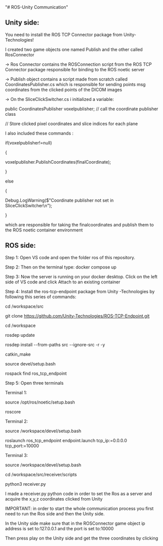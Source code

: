 "# ROS-Unity Communication"



## Unity side:

You need to install the ROS TCP Connector package from Unity-Technologies!



I created two game objects one named Publish and the other called RosConnector



-> Ros Connector contains the ROSConnection script from the ROS TCP Connector package responsible for binding to the ROS noetic server



-> Publish object contains a script made from scratch called CoordinatesPublisher.cs which is responsible for sending points msg coordinates from the clicked points of the DICOM images



-> On the SliceClickSwitcher.cs i initialized a variable:



public CoordinatesPublisher voxelpublisher; // call the coordinate publisher class



// Store clicked pixel coordinates and slice indices for each plane



I also included these commands :



if(voxelpublisher!=null)



{



voxelpublisher.PublishCoordinates(finalCoordinate);



}



else



{



Debug.LogWarning($"Coordinate publisher not set in SliceClickSwitcher\\n");



}



which are responsible for taking the finalcoordinates and publish them to the ROS noetic container environment



## ROS side:

Step 1: Open VS code and open the folder ros of this repository.



Step 2: Then on the terminal type: docker compose up



Step 3: Now the server is running on your docker desktop. Click on the left side of VS code and click Attach to an existing container



Step 4: Install the ros-tcp-endpoint package from Unity -Technologies by following this series of commands:


cd /workspace/src



git clone https://github.com/Unity-Technologies/ROS-TCP-Endpoint.git



cd /workspace



rosdep update



rosdep install --from-paths src --ignore-src -r -y



catkin\_make



source devel/setup.bash



rospack find ros\_tcp\_endpoint





Step 5: Open three terminals



Terminal 1:



source /opt/ros/noetic/setup.bash



roscore



Terminal 2:



source /workspace/devel/setup.bash



roslaunch ros\_tcp\_endpoint endpoint.launch tcp\_ip:=0.0.0.0 tcp\_port:=10000





Terminal 3:



source /workspace/devel/setup.bash



cd /workspace/src/receiver/scripts



python3 receiver.py





I made a receiver.py python code in order to set the Ros as a server and acquire the x,y,z coordinates clicked from Unity





IMPORTANT: in order to start the whole communication process you first need to run the Ros side and then the Unity side.

In the Unity side make sure that in the ROSConnector game object ip address is set to:127.0.0.1 and the port is set to:10000

Then press play on the Unity side and get the three coordinates by clicking



